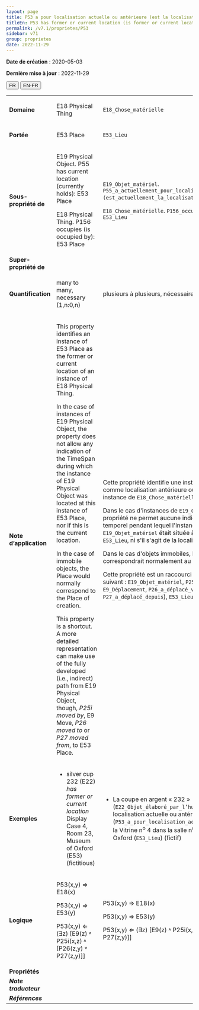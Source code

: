 ```yaml
---
layout: page
title: P53 a pour localisation actuelle ou antérieure (est la localisation actuelle ou antérieure de)
titleEn: P53 has former or current location (is former or current location of) - a pour localisation actuelle ou antérieure (est la localisation actuelle ou antérieure de)
permalink: /v7.1/proprietes/P53
sidebar: v71
group: proprietes
date: 2022-11-29
---
```


**Date de création** : 2020-05-03

**Dernière mise à jour** : 2022-11-29

<div class="lang-buttons">
  <button id="fr" class="activate">FR</button>
  <button id="en-fr">EN-FR</button>
</div>

<table>
				<tbody>
				<tr>
					<td><strong>Domaine</strong></td>
					<td class="en"><p>E18 Physical Thing</p>
							</td>
						<td><p><code class="language-plaintext highlighter-rouge">E18_Chose_matérielle</code></p>
							</td>
						</tr>
					<tr>
					<td><strong>Portée</strong></td>
					<td class="en"><p>E53 Place</p>
							</td>
						<td><p><code class="language-plaintext highlighter-rouge">E53_Lieu</code></p>
							</td>
						</tr>
					<tr>
					<td><strong>Sous-propriété de</strong></td>
					<td class="en"><p>E19 Physical Object. P55 has current location (currently holds): E53 Place </p>
							<p>E18 Physical Thing. P156 occupies (is occupied by): E53 Place</p>
							</td>
						<td><p><code class="language-plaintext highlighter-rouge">E19_Objet_matériel</code>. <code class="language-plaintext highlighter-rouge">P55_a_actuellement_pour_localisation (est_actuellement_la_localisation_de)</code> : <code class="language-plaintext highlighter-rouge">E53_Lieu</code></p>
							<p><code class="language-plaintext highlighter-rouge">E18_Chose_matérielle</code>. <code class="language-plaintext highlighter-rouge">P156_occupe (est_occupé_par)</code> : <code class="language-plaintext highlighter-rouge">E53_Lieu</code></p>
							</td>
						</tr>
					<tr>
					<td><strong>Super-propriété de</strong></td>
					<td class="en"><p></p>
							</td>
						<td><p></p>
							</td>
						</tr>
					<tr>
					<td><strong>Quantification</strong></td>
					<td class="en"><p>many to many, necessary (1,n:0,n)</p>
							</td>
						<td><p>plusieurs à plusieurs, nécessaire (1,n:0,n)</p>
							</td>
						</tr>
					<tr>
					<td><strong>Note d’application</strong></td>
					<td class="en"><p>This property identifies an instance of E53 Place as the former or current location of an instance of E18 Physical Thing. </p>
							<p></p>
							<p>In the case of instances of E19 Physical Object, the property does not allow any indication of the TimeSpan during which the instance of E19 Physical Object was located at this instance of E53 Place, nor if this is the current location. </p>
							<p></p>
							<p>In the case of immobile objects, the Place would normally correspond to the Place of creation.</p>
							<p></p>
							<p>This property is a shortcut. A more detailed representation can make use of the fully developed (i.e., indirect) path from E19 Physical Object, though, <em>P25i moved by</em>, E9 Move,<em> P26 moved to</em> or <em>P27 moved from</em>, to E53 Place.</p>
							</td>
						<td><p>Cette propriété identifie une instance de <code class="language-plaintext highlighter-rouge">E53_Lieu</code> comme localisation antérieure ou actuelle d'une instance de <code class="language-plaintext highlighter-rouge">E18_Chose_matérielle</code>.</p>
							<p></p>
							<p>Dans le cas d'instances de <code class="language-plaintext highlighter-rouge">E19_Objet_matériel</code>, la propriété ne permet aucune indication de l'intervalle temporel pendant lequel l'instance de <code class="language-plaintext highlighter-rouge">E19_Objet_matériel</code> était située à cette instance de <code class="language-plaintext highlighter-rouge">E53_Lieu</code>, ni s'il s'agit de la localisation actuelle.</p>
							<p></p>
							<p>Dans le cas d'objets immobiles, l'instance de <code class="language-plaintext highlighter-rouge">E53_Lieu</code> correspondrait normalement au lieu de création.</p>
							<p></p>
							<p>Cette propriété est un raccourci du chemin sémantique suivant : <code class="language-plaintext highlighter-rouge">E19_Objet_matériel</code>, <code class="language-plaintext highlighter-rouge">P25i_a_été_déplacé_par</code>, <code class="language-plaintext highlighter-rouge">E9_Déplacement</code>, <code class="language-plaintext highlighter-rouge">P26_a_déplacé_vers</code> (ou <code class="language-plaintext highlighter-rouge">P27_a_déplacé_depuis</code>), <code class="language-plaintext highlighter-rouge">E53_Lieu</code>.</p>
							</td>
						</tr>
					<tr>
					<td><strong>Exemples</strong></td>
					<td class="en"><ul><li><p>silver cup 232 (E22) <em>has former or current location</em> Display Case 4, Room 23, Museum of Oxford (E53) (fictitious)</p>
							</li>
									</ul></td>
						<td><ul><li><p>La coupe en argent « 232 » (<code class="language-plaintext highlighter-rouge">E22_Objet_élaboré_par_l’humain</code>) a pour localisation actuelle ou antérieure (<code class="language-plaintext highlighter-rouge">P53_a_pour_localisation_actuelle_ou_antérieure</code>) la Vitrine n<sup>o</sup> 4 dans la salle n<sup>o</sup> 23 du Museum of Oxford (<code class="language-plaintext highlighter-rouge">E53_Lieu</code>) (fictif)  </p>
							</li>
									</ul></td>
						</tr>
					<tr>
					<td><strong>Logique</strong></td>
					<td class="en"><p>P53(x,y) ⇒ E18(x) </p>
							<p>P53(x,y) ⇒ E53(y) </p>
							<p>P53(x,y) ⇐ (∃z) [E9(z) ˄ P25i(x,z) ˄ [P26(z,y) ˅ P27(z,y)]]</p>
							</td>
						<td><p>P53(x,y) ⇒ E18(x) </p>
							<p>P53(x,y) ⇒ E53(y) </p>
							<p>P53(x,y) ⇐ (∃z) [E9(z) ˄ P25i(x,z) ˄ [P26(z,y) ˅ P27(z,y)]]</p>
							</td>
						</tr>
					<tr>
					<td><strong>Propriétés</strong></td>
					<td class="en"><p></p>
							</td>
						<td><p></p>
							</td>
						</tr>
					<tr>
					<td><strong><em>Note traducteur</em></strong></td>
					<td colspan="2"><p></p>
							</td>
						</tr>
					<tr>
					<td><strong><em>Références</em></strong></td>
					<td colspan="2"><p><em></em></p>
							</td>
						</tr>
					</tbody>
				</table>
				
